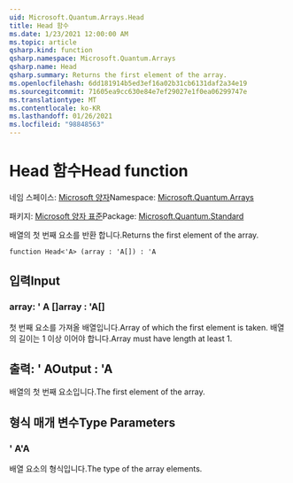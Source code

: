 ```yaml
---
uid: Microsoft.Quantum.Arrays.Head
title: Head 함수
ms.date: 1/23/2021 12:00:00 AM
ms.topic: article
qsharp.kind: function
qsharp.namespace: Microsoft.Quantum.Arrays
qsharp.name: Head
qsharp.summary: Returns the first element of the array.
ms.openlocfilehash: 6dd181914b5ed3ef16a02b31cb6131daf2a34e19
ms.sourcegitcommit: 71605ea9cc630e84e7ef29027e1f0ea06299747e
ms.translationtype: MT
ms.contentlocale: ko-KR
ms.lasthandoff: 01/26/2021
ms.locfileid: "98848563"
---
```

# <a name="head-function"></a><span data-ttu-id="2c162-102">Head 함수</span><span class="sxs-lookup"><span data-stu-id="2c162-102">Head function</span></span>

<span data-ttu-id="2c162-103">네임 스페이스: [Microsoft 양자](xref:Microsoft.Quantum.Arrays)</span><span class="sxs-lookup"><span data-stu-id="2c162-103">Namespace: [Microsoft.Quantum.Arrays](xref:Microsoft.Quantum.Arrays)</span></span>

<span data-ttu-id="2c162-104">패키지: [Microsoft 양자 표준](https://nuget.org/packages/Microsoft.Quantum.Standard)</span><span class="sxs-lookup"><span data-stu-id="2c162-104">Package: [Microsoft.Quantum.Standard](https://nuget.org/packages/Microsoft.Quantum.Standard)</span></span>


<span data-ttu-id="2c162-105">배열의 첫 번째 요소를 반환 합니다.</span><span class="sxs-lookup"><span data-stu-id="2c162-105">Returns the first element of the array.</span></span>

```qsharp
function Head<'A> (array : 'A[]) : 'A
```


## <a name="input"></a><span data-ttu-id="2c162-106">입력</span><span class="sxs-lookup"><span data-stu-id="2c162-106">Input</span></span>

### <a name="array--a"></a><span data-ttu-id="2c162-107">array: ' A []</span><span class="sxs-lookup"><span data-stu-id="2c162-107">array : 'A[]</span></span>

<span data-ttu-id="2c162-108">첫 번째 요소를 가져올 배열입니다.</span><span class="sxs-lookup"><span data-stu-id="2c162-108">Array of which the first element is taken.</span></span> <span data-ttu-id="2c162-109">배열의 길이는 1 이상 이어야 합니다.</span><span class="sxs-lookup"><span data-stu-id="2c162-109">Array must have length at least 1.</span></span>



## <a name="output--a"></a><span data-ttu-id="2c162-110">출력: ' A</span><span class="sxs-lookup"><span data-stu-id="2c162-110">Output : 'A</span></span>

<span data-ttu-id="2c162-111">배열의 첫 번째 요소입니다.</span><span class="sxs-lookup"><span data-stu-id="2c162-111">The first element of the array.</span></span>

## <a name="type-parameters"></a><span data-ttu-id="2c162-112">형식 매개 변수</span><span class="sxs-lookup"><span data-stu-id="2c162-112">Type Parameters</span></span>

### <a name="a"></a><span data-ttu-id="2c162-113">' A</span><span class="sxs-lookup"><span data-stu-id="2c162-113">'A</span></span>

<span data-ttu-id="2c162-114">배열 요소의 형식입니다.</span><span class="sxs-lookup"><span data-stu-id="2c162-114">The type of the array elements.</span></span>